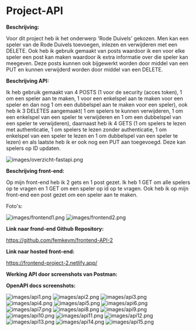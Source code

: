 # Project-API


**Beschrijving:**

Voor dit project heb ik het onderwerp 'Rode Duivels' gekozen. Men kan een speler van de Rode Duivels toevoegen, inlezen en verwijderen met een DELETE. Ook heb ik gebruik gemaakt van posts waardoor ik een voor elke speler een post kan maken waardoor ik extra informatie over die speler kan meegeven. Deze posts kunnen ook bijgewerkt worden door middel van een PUT en kunnen verwijderd worden door middel van een DELETE.



**Beschrijving API:**

Ik heb gebruik gemaakt van 4 POSTS (1 voor de security (acces token), 1 om een speler aan te maken, 1 voor een enkelspel aan te maken voor een speler en dan nog 1 om een dubbelspel aan te maken voor een speler), ook heb ik 3 DELETES aangemaakt( 1 om spelers te kunnen verwijderen, 1 om een enkelspel van een speler te verwijderen en 1 om een dubbelspel van een speler te verwijderen), daarnaast heb ik 4 GETS (1 om spelers te lezen met authenticatie, 1 om spelers te lezen zonder authenticatie, 1 om enkelspel van een speler te lezen en 1 om dubbelspel van een speler te lezen) en als laatste heb ik er ook nog een PUT aan toegevoegd. Deze kan spelers op ID updaten.

![images/overzicht-fastapi.png](images/overzicht-fastapi.png)


**Beschrijving front-end:**

Op mijn front-end heb ik 2 gets en 1 post gezet. Ik heb 1 GET om alle spelers op te vragen en 1 GET om een speler op id op te vragen. Ook heb ik op mijn front-end een post gezet om een speler aan te maken.

Foto's:

![images/frontend1.png](images/frontend1.png)
![images/frontend2.png](images/frontend2.png)

**Link naar frond-end Github Repository:**

https://github.com/femkevm/frontend-API-2


**Link naar hosted front-end:**

https://frontend-project-2.netlify.app/

**Werking API door screenshots van Postman:**


**OpenAPI docs screenshots:**

![images/api1.png](images/api1.png)
![images/api2.png](images/api2.png)
![images/api3.png](images/api3.png)
![images/api4.png](images/api4.png)
![images/api5.png](images/api5.png)
![images/api6.png](images/api6.png)
![images/api7.png](images/api7.png)
![images/api8.png](images/api8.png)
![images/api9.png](images/api9.png)
![images/api10.png](images/api10.png)
![images/api11.png](images/api11.png)
![images/api12.png](images/api12.png)
![images/api13.png](images/api13.png)
![images/api14.png](images/api14.png)
![images/api15.png](images/api15.png)
